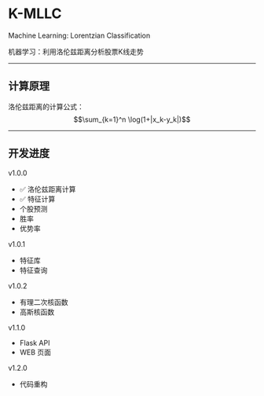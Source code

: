 # K-MLLC

Machine Learning: Lorentzian Classification

机器学习：利用洛伦兹距离分析股票K线走势

---

## 计算原理

洛伦兹距离的计算公式： $$\sum_{k=1}^n \log(1+|x_k-y_k|)$$

---

## 开发进度

v1.0.0

* &#x2705; 洛伦兹距离计算
* &#x2705; 特征计算
* 个股预测
* 胜率
* 优势率

v1.0.1

* 特征库
* 特征查询

v1.0.2

* 有理二次核函数
* 高斯核函数

v1.1.0

* Flask API
* WEB 页面

v1.2.0

* 代码重构

